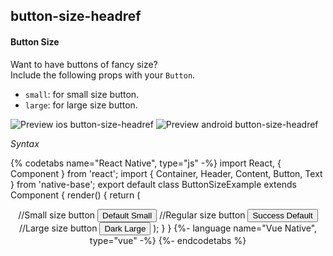 ## button-size-headref
#### Button Size

Want to have buttons of fancy size?<br />
Include the following props with your <code>Button</code>.
* <code>small</code>: for small size button.
* <code>large</code>: for large size button.<br />

![Preview ios button-size-headref](https://github.com/GeekyAnts/NativeBase-KitchenSink/raw/v2.6.1/screenshots/ios/button-size.png)
![Preview android button-size-headref](https://github.com/GeekyAnts/NativeBase-KitchenSink/raw/v2.6.1/screenshots/android/button-size.png)

*Syntax*

{% codetabs name="React Native", type="js" -%}
import React, { Component } from 'react';
import { Container, Header, Content, Button, Text } from 'native-base';
export default class ButtonSizeExample extends Component {
  render() {
    return (
      <Container>
        <Header />
        <Content>
          //Small size button
          <Button small primary>
            <Text>Default Small</Text>
          </Button>
          //Regular size button
          <Button success>
            <Text>Success Default</Text>
          </Button>
          //Large size button
          <Button large dark>
            <Text>Dark Large</Text>
          </Button>
        </Content>
      </Container>
    );
  }
}
{%- language name="Vue Native", type="vue" -%}
<template>
  <nb-container>
    <nb-header />
    <nb-content>
      <nb-button small light>
        <nb-text>Default Small </nb-text>
      </nb-button>
      <nb-button success info>
        <nb-text>Success Default</nb-text>
      </nb-button>
      <nb-button large primary>
        <nb-text>Dark Large</nb-text>
      </nb-button>
    </nb-content>
  </nb-container>
</template>
{%- endcodetabs %}
<br />
